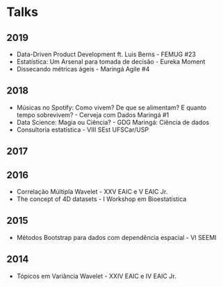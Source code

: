 # Talks

## 2019
- Data-Driven Product Development ft. Luis Berns - FEMUG #23
- Estatística: Um Arsenal para tomada de decisão - Eureka Moment
- Dissecando métricas ágeis - Maringá Agile #4

## 2018
- Músicas no Spotify: Como vivem? De que se alimentam? E quanto tempo sobrevivem? - Cerveja com Dados Maringá #1
- Data Science: Magia ou Ciência? - GDG Maringá: Ciência de dados
- Consultoria estatística - VIII SEst UFSCar/USP

## 2017

## 2016

- Correlação Múltipla Wavelet - XXV EAIC e V EAIC Jr.
- The concept of 4D datasets - I Workshop em Bioestatística

## 2015

- Métodos Bootstrap para dados com dependência espacial - VI SEEMI 

## 2014

- Tópicos em Variância Wavelet - XXIV EAIC e IV EAIC Jr.
